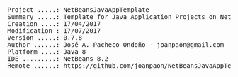 <pre>

Project .....: NetBeansJavaAppTemplate
Summary .....: Template for Java Application Projects on NetBeans IDE
Creation ....: 17/04/2017
Modification : 17/07/2017
Version .....: 0.7.8
Author ......: José A. Pacheco Ondoño - joanpaon@gmail.com
Platform ....: Java 8
IDE .........: NetBeans 8.2
Remote ......: https://github.com/joanpaon/NetBeansJavaAppTemplate.git

</pre>
